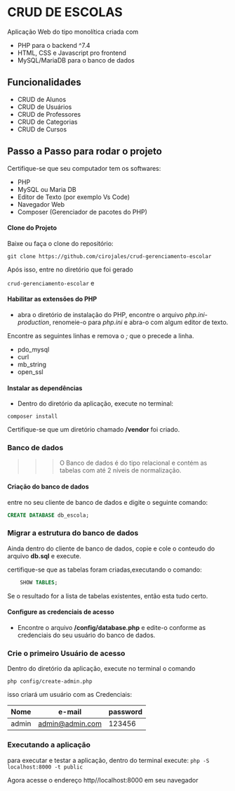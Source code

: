 # CRUD DE ESCOLAS

Aplicação Web do tipo monolítica criada com

- PHP para o backend ^7.4
- HTML, CSS e Javascript pro frontend
- MySQL/MariaDB para o banco de dados

## Funcionalidades

- CRUD de Alunos
- CRUD de Usuários
- CRUD de Professores
- CRUD de Categorias
- CRUD de Cursos

## Passo a Passo para rodar o projeto

Certifique-se que seu computador tem os softwares:

- PHP
- MySQL ou Maria DB
- Editor de Texto (por exemplo Vs Code)
- Navegador Web
- Composer (Gerenciador de pacotes do PHP)

#### Clone do Projeto

Baixe ou faça o clone do repositório:

`git clone https://github.com/cirojales/crud-gerenciamento-escolar`

Após isso, entre no diretório que foi gerado

`crud-gerenciamento-escolar`
e

#### Habilitar as extensões do PHP

- abra o diretório de instalação do PHP, encontre o arquivo _php.ini-production_,
  renomeie-o para _php.ini_ e abra-o com algum editor de texto.

Encontre as seguintes linhas e remova o _;_ que o precede a linha.

- pdo_mysql
- curl
- mb_string
- open_ssl

#### Instalar as dependências

- Dentro do diretório da aplicação, execute no terminal:

`composer install`

Certifique-se que um diretório chamado **/vendor** foi criado.

### Banco de dados

> > > O Banco de dados é do tipo relacional e contém as tabelas com até 2 níveis de normalização.

#### Criação do banco de dados

entre no seu cliente de banco de dados e digite o seguinte comando:

```sql
CREATE DATABASE db_escola;

```

### Migrar a estrutura do banco de dados

Ainda dentro do cliente de banco de dados, copie e cole o conteudo do arquivo **db.sql** e execute.

certifique-se que as tabelas foram criadas,executando o comando:

```sql
    SHOW TABLES;
```

Se o resultado for a lista de tabelas existentes, então esta tudo certo.

#### Configure as credenciais de acesso

- Encontre o arquivo **/config/database.php** e edite-o conforme as credenciais
  do seu usuário do banco de dados.

### Crie o primeiro Usuário de acesso

Dentro do diretório da aplicação,
execute no terminal o comando

`php config/create-admin.php`

isso criará um usuário com as Credenciais:

| Nome  | e-mail          | password |
| ----- | --------------- | -------- |
| admin | admin@admin.com | 123456   |

### Executando a aplicação

para executar e testar a aplicação, dentro do terminal execute:
`php -S localhost:8000 -t public`

Agora acesse o endereço <link>http//localhost:8000</link> em seu navegador
